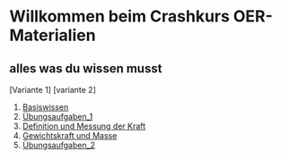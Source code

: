 # Willkommen beim Crashkurs OER-Materialien 
## alles was du wissen musst

[Variante 1]
[variante 2]
1. [Basiswissen](1.Basiswissen.md)
2. [Übungsaufgaben_1](2.Aufgaben1.md)
3. [Definition und Messung der Kraft](3.DefinitionUndMessung.md)
4. [Gewichtskraft und Masse](4.GewichtskraftUndMasse.md)
5. [Übungsaufgaben_2](5.Aufgaben2.md)
